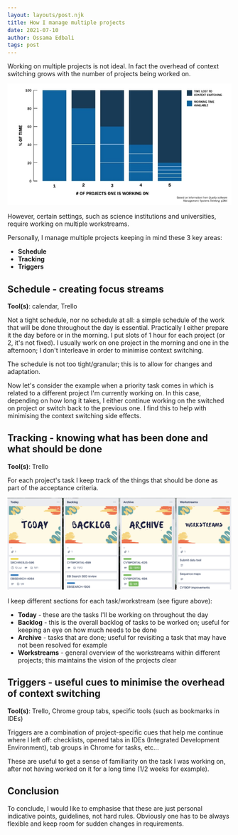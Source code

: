 ```yaml
---
layout: layouts/post.njk
title: How I manage multiple projects
date: 2021-07-10
author: Ossama Edbali
tags: post
---
```


Working on multiple projects is not ideal. In fact the overhead of context switching grows with the number of projects being worked on.

<div class="my-4">
  <img src="/images/blog/how-i-manage-multiple-projects/projects-chart.jpg" alt="Graph time lost to context switching depending on the number of projects being worked on">
</div>

However, certain settings, such as science institutions and universities, require working on multiple workstreams.

Personally, I manage multiple projects keeping in mind these 3 key areas:

<ul class="list-disc pl-8">
  <li><strong>Schedule</strong></li>
  <li><strong>Tracking</strong></li>
  <li><strong>Triggers</strong></li>
</ul>

<h2>Schedule - creating focus streams</h2>

<strong>Tool(s)</strong>: calendar, Trello

Not a tight schedule, nor no schedule at all: a simple schedule of the work that will be done throughout the day is essential.
Practically I either prepare it the day before or in the morning. I put slots of 1 hour for each project (or 2, it's not fixed). I usually work on one project in the morning and one in the afternoon; I don't interleave in order to minimise context switching.

The schedule is not too tight/granular; this is to allow for changes and adaptation.

Now let's consider the example when a priority task comes in which is related to a different project I'm currently working on. In this case, depending on how long it takes, I either continue working on the switched on project or switch back to the previous one. I find this to help with minimising the context switching side effects.

<h2>Tracking - knowing what has been done and what should be done</h2>

<strong>Tool(s)</strong>: Trello

For each project's task I keep track of the things that should be done as part of the acceptance criteria.

<div class="my-4">
  <img src="/images/blog/how-i-manage-multiple-projects/tracking.png">
</div>

I keep different sections for each task/workstream (see figure above):

<ul class="list-disc pl-8">
  <li><strong>Today</strong> - these are the tasks I'll be working on throughout the day</li>
  <li><strong>Backlog</strong> - this is the overall backlog of tasks to be worked on; useful for keeping an eye on how much needs to be done</li>
  <li><strong>Archive</strong> - tasks that are done; useful for revisiting a task that may have not been resolved for example</li>
  <li><strong>Workstreams</strong> - general overview of the workstreams within different projects; this maintains the vision of the projects clear</li>
</ul>

<h2>Triggers - useful cues to minimise the overhead of context switching</h2>

<strong>Tool(s)</strong>: Trello, Chrome group tabs, specific tools (such as bookmarks in IDEs)

Triggers are a combination of project-specific cues that help me continue where I left off: checklists, opened tabs in IDEs (Integrated Development Environment), tab groups in Chrome for tasks, etc...

These are useful to get a sense of familiarity on the task I was working on, after not having worked on it for a long time (1/2 weeks for example).

<h2>Conclusion</h2>

To conclude, I would like to emphasise that these are just personal indicative points, guidelines, not hard rules. Obviously one has to be always flexible and keep room for sudden changes in requirements.
